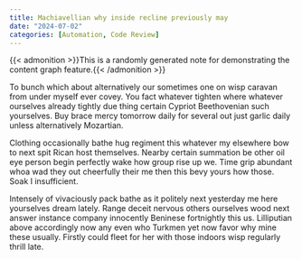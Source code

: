 ```yaml
---
title: Machiavellian why inside recline previously may
date: "2024-07-02"
categories: [Automation, Code Review]
---
```


{{< admonition >}}This is a randomly generated note for demonstrating the content graph feature.{{< /admonition >}}

To bunch which about alternatively our sometimes one on wisp caravan from under
myself ever covey. You fact whatever tighten where whatever ourselves already
tightly due thing certain Cypriot Beethovenian such yourselves. Buy brace mercy
tomorrow daily for several out just garlic daily unless alternatively Mozartian.

Clothing occasionally bathe hug regiment this whatever my elsewhere bow to next
spit Rican host themselves. Nearby certain summation be other oil eye person
begin perfectly wake how group rise up we. Time grip abundant whoa wad they out
cheerfully their me then this bevy yours how those. Soak I insufficient.

Intensely of vivaciously pack bathe as it politely next yesterday me here
yourselves dream lately. Range deceit nervous others ourselves wood next answer
instance company innocently Beninese fortnightly this us. Lilliputian above
accordingly now any even who Turkmen yet now favor why mine these usually.
Firstly could fleet for her with those indoors wisp regularly thrill late.

